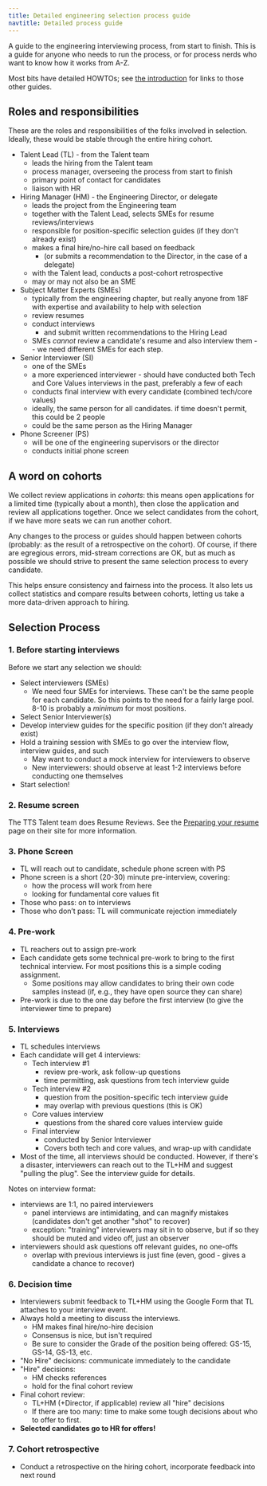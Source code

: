 ```yaml
---
title: Detailed engineering selection process guide
navtitle: Detailed process guide
---
```


A guide to the engineering interviewing process, from start to finish. This is a
guide for anyone who needs to run the process, or for process nerds who want to
know how it works from A-Z.

Most bits have detailed HOWTOs; see [the introduction](/) for links to those
other guides.

## Roles and responsibilities

These are the roles and responsibilities of the folks involved in selection.
Ideally, these would be stable through the entire hiring cohort.

- Talent Lead (TL) - from the Talent team
    - leads the hiring from the Talent team
    - process manager, overseeing the process from start to finish
    - primary point of contact for candidates
    - liaison with HR
- Hiring Manager (HM) - the Engineering Director, or delegate
    - leads the project from the Engineering team
    - together with the Talent Lead, selects SMEs for resume reviews/interviews
    - responsible for position-specific selection guides (if they don't already exist)
    - makes a final hire/no-hire call based on feedback
        - (or submits a recommendation to the Director, in the case of a delegate)
    - with the Talent lead, conducts a post-cohort retrospective
    - may or may not also be an SME
- Subject Matter Experts (SMEs)
    - typically from the engineering chapter, but really anyone from 18F with expertise and availability to help with selection
    - review resumes
    - conduct interviews
        - and submit written recommendations to the Hiring Lead
    - SMEs *cannot* review a candidate's resume and also interview them -- we need different SMEs for each step.
- Senior Interviewer (SI)
    - one of the SMEs
    - a more experienced interviewer - should have conducted both Tech and Core Values interviews in the past, preferably a few of each
    - conducts final interview with every candidate (combined tech/core values)
    - ideally, the same person for all candidates. if time doesn't permit, this could be 2 people
    - could be the same person as the Hiring Manager
- Phone Screener (PS)
    - will be one of the engineering supervisors or the director
    - conducts initial phone screen

## A word on cohorts

We collect review applications in *cohorts*: this means open applications for a limited time (typically about a month), then close the application and review all applications together. Once we select candidates from the cohort, if we have more seats we can run another cohort.

Any changes to the process or guides should happen between cohorts (probably: as the result of a retrospective on the cohort). Of course, if there are egregious errors, mid-stream corrections are OK, but as much as possible we should strive to present the same selection process to every candidate.

This helps ensure consistency and fairness into the process. It also lets us collect statistics and compare results between cohorts, letting us take a more data-driven approach to hiring.

## Selection Process

### 1. Before starting interviews

Before we start any selection we should:

- Select interviewers (SMEs)
    - We need four SMEs for interviews. These can't be the same people for each candidate. So this points to the need for a fairly large pool. 8-10 is probably a *minimum* for most positions.
- Select Senior Interviewer(s)
- Develop interview guides for the specific position (if they don't already exist)
- Hold a training session with SMEs to go over the interview flow, interview guides, and such
    - May want to conduct a mock interview for interviewers to observe
    - New interviewers: should observe at least 1-2 interviews before conducting one themselves
- Start selection!

### 2. Resume screen

The TTS Talent team does Resume Reviews. See the [Preparing your resume](https://join.tts.gsa.gov/resume/) page on their site for more information.

### 3. Phone Screen

- TL will reach out to candidate, schedule phone screen with PS
- Phone screen is a short (20-30) minute pre-interview, covering:
    - how the process will work from here
    - looking for fundamental core values fit
- Those who pass: on to interviews
- Those who don’t pass: TL will communicate rejection immediately

### 4. Pre-work

- TL reachers out to assign pre-work
- Each candidate gets some technical pre-work to bring to the first technical interview. For most positions this is a simple coding assignment.
    - Some positions may allow candidates to bring their own code samples instead (if, e.g., they have open source they can share)
- Pre-work is due to the one day before the first interview (to give the interviewer time to prepare)

### 5. Interviews

- TL schedules interviews
- Each candidate will get 4 interviews:
    - Tech interview #1
        - review pre-work, ask follow-up questions
        - time permitting, ask questions from tech interview guide
    - Tech interview #2
        - question from the position-specific tech interview guide
        - may overlap with previous questions (this is OK)
    - Core values interview
        - questions from the shared core values interview guide
    - Final interview
        - conducted by Senior Interviewer
        - Covers both tech and core values, and wrap-up with candidate
- Most of the time, all interviews should be conducted. However, if there's a disaster, interviewers can reach out to the TL+HM and suggest "pulling the plug". See the interview guide for details.

Notes on interview format:

- interviews are 1:1, no paired interviewers
    - panel interviews are intimidating, and can magnify mistakes (candidates don't get another "shot" to recover)
    - exception: "training" interviewers may sit in to observe, but if so they should be muted and video off, just an observer
- interviewers should ask questions off relevant guides, no one-offs
    - overlap with previous interviews is just fine (even, good - gives a candidate a chance to recover)

### 6. Decision time

- Interviewers submit feedback to TL+HM using the Google Form that TL attaches to your interview event.
- Always hold a meeting to discuss the interviews.
    - HM makes final hire/no-hire decision
    - Consensus is nice, but isn't required
    - Be sure to consider the Grade of the position being offered: GS-15, GS-14, GS-13, etc.
- "No Hire" decisions: communicate immediately to the candidate
- "Hire" decisions:
    - HM checks references
    - hold for the final cohort review
- Final cohort review:
    - TL+HM (+Director, if applicable) review all "hire" decisions
    - If there are too many: time to make some tough decisions about who to offer to first.
- **Selected candidates go to HR for offers!**

### 7. Cohort retrospective

- Conduct a retrospective on the hiring cohort, incorporate feedback into next round

